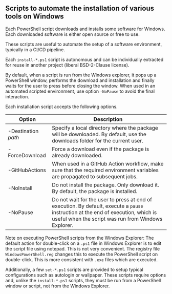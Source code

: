 ## Scripts to automate the installation of various tools on Windows

Each PowerShell script downloads and installs some software for Windows.
Each downloaded software is either open source or free to use.

These scripts are useful to automate the setup of a software environment,
typically in a CI/CD pipeline.

Each `install-*.ps1` script is autonomous and can be individually extracted for reuse
in another project (liberal BSD-2-Clause license).

By default, when a script is run from the Windows explorer, it pops up
a PowerShell window, performs the download and installation and finally
waits for the user to press <enter> before closing the window. When
used in an automated scripted environment, use option `-NoPause` to
avoid the final interaction.

Each installation script accepts the following options.

| Option              | Description
|---------------------|--------------------------------------------------
| -Destination _path_ | Specify a local directory where the package will be downloaded. By default, use the downloads folder for the current user.
| -ForceDownload      | Force a download even if the package is already downloaded.
| -GitHubActions      | When used in a GitHub Action workflow, make sure that the required environment variables are propagated to subsequent jobs.
| -NoInstall          | Do not install the package. Only download it. By default, the package is installed.
| -NoPause            | Do not wait for the user to press <enter> at end of execution. By default, execute a `pause` instruction at the end of execution, which is useful when the script was run from Windows Explorer.

Note on executing PowerShell scripts from the Windows Explorer:
The default action for double-click on a `.ps1` file in Windows Explorer is to
edit the script file using notepad. This is not very convenient. The registry
file `WindowsPowerShell.reg` changes this to execute the PowerShell script
on double-click. This is more consistent with `.exe` files which are executed.

Additionally, a few `set-*.ps1` scripts are provided to setup typical
configurations such as autologin or wallpaper. These scripts require options
and, unlike the `install-*.ps1` scripts, they must be run from a PowerShell
window or script, not from the Windows Explorer.
